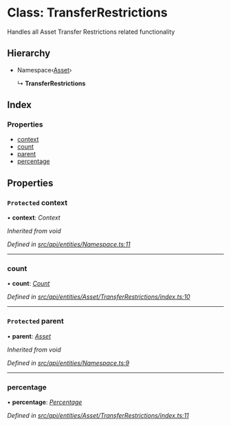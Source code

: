 # Class: TransferRestrictions

Handles all Asset Transfer Restrictions related functionality

## Hierarchy

* Namespace‹[Asset](asset.md)›

  ↳ **TransferRestrictions**

## Index

### Properties

* [context](transferrestrictions.md#protected-context)
* [count](transferrestrictions.md#count)
* [parent](transferrestrictions.md#protected-parent)
* [percentage](transferrestrictions.md#percentage)

## Properties

### `Protected` context

• **context**: *Context*

*Inherited from void*

*Defined in [src/api/entities/Namespace.ts:11](https://github.com/PolymathNetwork/polymesh-sdk/blob/31a16a34/src/api/entities/Namespace.ts#L11)*

___

###  count

• **count**: *[Count](count.md)*

*Defined in [src/api/entities/Asset/TransferRestrictions/index.ts:10](https://github.com/PolymathNetwork/polymesh-sdk/blob/31a16a34/src/api/entities/Asset/TransferRestrictions/index.ts#L10)*

___

### `Protected` parent

• **parent**: *[Asset](asset.md)*

*Inherited from void*

*Defined in [src/api/entities/Namespace.ts:9](https://github.com/PolymathNetwork/polymesh-sdk/blob/31a16a34/src/api/entities/Namespace.ts#L9)*

___

###  percentage

• **percentage**: *[Percentage](percentage.md)*

*Defined in [src/api/entities/Asset/TransferRestrictions/index.ts:11](https://github.com/PolymathNetwork/polymesh-sdk/blob/31a16a34/src/api/entities/Asset/TransferRestrictions/index.ts#L11)*

